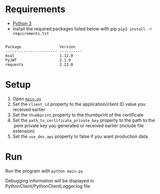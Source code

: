 # Requirements
* [Python 3](https://www.python.org/downloads/) 
* Install the required packages listed below with pip `pip3 install -r requirements.txt`

```

Package                 Version
----------------------- ----------
msal                    1.12.0
PyJWT                   2.1.0
requests                2.23.0
```

# Setup
1. Open [`main.py`](main.py)
2. Set the `client_id` property to the application/client ID value you received earlier
3. Set the `thumbprint` property to the thumbprint of the certificate
4. Set the `path_to_certificate_private_key` property to the path to the .pem private key you generated or received earlier (include file extension)
4. Set the `use_dev_api` property to false if you want production data

# Run

Run the program with `python main.py`

Debugging information will be displayed in PythonClient/PythonClientLogger.log file